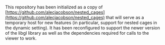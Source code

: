 This repository has been initialized as a copy of [https://github.com/alecjacobson/nested_cages](https://github.com/alecjacobson/nested_cages) that will serve as a temporary host for new features (in particular, support for nested cages in the dynamic setting). It has been reconfigured to support the newer version of the libgl library as well as the dependencies required for calls to the viewer to work.